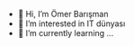 - 👋 Hi, I’m Ömer Barışman
- 👀 I’m interested in IT dünyası 
- 🌱 I’m currently learning ...

<!---
obarisman/obarisman is a ✨ special ✨ repository because its `README.md` (this file) appears on your GitHub profile.
You can click the Preview link to take a look at your changes.
--->
